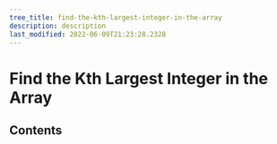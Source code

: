 ```yaml
---
tree_title: find-the-kth-largest-integer-in-the-array
description: description
last_modified: 2022-06-09T21:23:28.2328
---
```


# Find the Kth Largest Integer in the Array

## Contents
